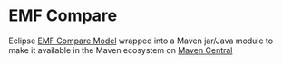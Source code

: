 # EMF Compare

Eclipse [EMF Compare Model](https://github.com/eclipse-emf-compare/emf-compare/tree/master/plugins/org.eclipse.emf.compare) wrapped 
into a Maven jar/Java module to make it available in the Maven ecosystem on [Maven Central](https://central.sonatype.com/artifact/org.nasdanika.models.compare/model)
